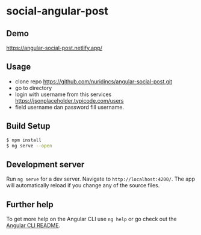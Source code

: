 # social-angular-post

## Demo

https://angular-social-post.netlify.app/

## Usage
* clone repo https://github.com/nuridincs/angular-social-post.git
* go to directory
* login with username from this services https://jsonplaceholder.typicode.com/users
* field username dan password fill username.

## Build Setup

```bash
$ npm install
$ ng serve --open
```

## Development server

Run `ng serve` for a dev server. Navigate to `http://localhost:4200/`. The app will automatically reload if you change any of the source files.

## Further help

To get more help on the Angular CLI use `ng help` or go check out the [Angular CLI README](https://github.com/angular/angular-cli/blob/master/README.md).
